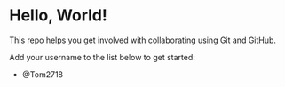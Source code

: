 # Hello, World!

This repo helps you get involved with collaborating using Git and GitHub.

Add your username to the list below to get started:

- @Tom2718
